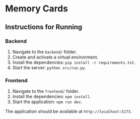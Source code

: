 # Memory Cards

## Instructions for Running

### Backend

1. Navigate to the `backend/` folder.
2. Create and activate a virtual environment.
3. Install the dependencies: `pip install -r requirements.txt`.
4. Start the server: `python src/run.py`.

### Frontend

1. Navigate to the `frontend/` folder.
2. Install the dependencies: `npm install`.
3. Start the application: `npm run dev`.

The application should be available at `http://localhost:5173`.
